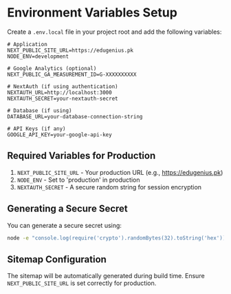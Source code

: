 # Environment Variables Setup

Create a `.env.local` file in your project root and add the following variables:

```env
# Application
NEXT_PUBLIC_SITE_URL=https://edugenius.pk
NODE_ENV=development

# Google Analytics (optional)
NEXT_PUBLIC_GA_MEASUREMENT_ID=G-XXXXXXXXXX

# NextAuth (if using authentication)
NEXTAUTH_URL=http://localhost:3000
NEXTAUTH_SECRET=your-nextauth-secret

# Database (if using)
DATABASE_URL=your-database-connection-string

# API Keys (if any)
GOOGLE_API_KEY=your-google-api-key
```

## Required Variables for Production

1. `NEXT_PUBLIC_SITE_URL` - Your production URL (e.g., https://edugenius.pk)
2. `NODE_ENV` - Set to 'production' in production
3. `NEXTAUTH_SECRET` - A secure random string for session encryption

## Generating a Secure Secret

You can generate a secure secret using:

```bash
node -e "console.log(require('crypto').randomBytes(32).toString('hex'))"
```

## Sitemap Configuration

The sitemap will be automatically generated during build time. Ensure `NEXT_PUBLIC_SITE_URL` is set correctly for production.
